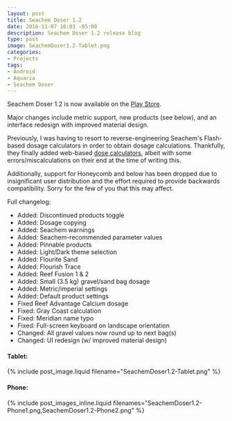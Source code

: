 ```yaml
---
layout: post
title: Seachem Doser 1.2
date: 2016-11-07 16:03 -05:00
description: Seachem Doser 1.2 release blog
type: post
image: SeachemDoser1.2-Tablet.png
categories:
- Projects
tags:
- Android
- Aquaria
- Seachem Doser
---
```


Seachem Doser 1.2 is now available on the [Play Store](https://play.google.com/store/apps/details?id=com.nateshoffner.seachemdoser).

Major changes include metric support, new products (see below), and an interface redesign with improved material design.

Previously, I was having to resort to reverse-engineering Seachem's Flash-based dosage calculators in order to obtain dosage calculations. Thankfully, they finally added web-based [dose calculators](http://seachem.com/calculators.php), albeit with some errors/miscalculations on their end at the time of writing this.

Additionally, support for Honeycomb and below has been dropped due to insignificant user distribution and the effort required to provide backwards compatibility. Sorry for the few of you that this may affect.

Full changelog:

* Added: Discontinued products toggle
* Added: Dosage copying
* Added: Seachem warnings
* Added: Seachem-recommended parameter values
* Added: Pinnable products
* Added: Light/Dark theme selection
* Added: Flourite Sand
* Added: Flourish Trace
* Added: Reef Fusion 1 & 2
* Added: Small (3.5 kg) gravel/sand bag dosage
* Added: Metric/imperial settings
* Added: Default product settings
* Fixed Reef Advantage Calcium dosage
* Fixed: Gray Coast calculation
* Fixed: Meridian name typo
* Fixed: Full-screen keyboard on landscape orientation
* Changed: All gravel values now round up to next bag(s)
* Changed: UI redesign (w/ improved material design)

#### Tablet:

{% include post_image.liquid filename="SeachemDoser1.2-Tablet.png" %} 

#### Phone:

{% include post_images_inline.liquid filenames="SeachemDoser1.2-Phone1.png,SeachemDoser1.2-Phone2.png" %} 